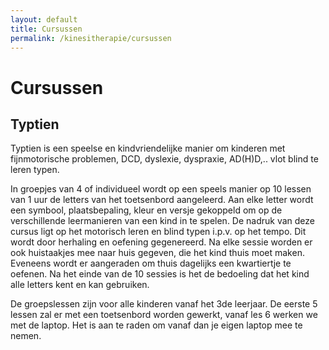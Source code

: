 ```yaml
---
layout: default
title: Cursussen
permalink: /kinesitherapie/cursussen
---
```



# Cursussen
## Typtien

Typtien is een speelse en kindvriendelijke manier om kinderen met fijnmotorische problemen, DCD, dyslexie, dyspraxie, AD(H)D,.. vlot blind te leren typen. 

In groepjes van 4 of individueel wordt op een speels manier op 10 lessen van 1 uur de letters van het toetsenbord aangeleerd. Aan elke letter wordt een symbool, plaatsbepaling, kleur en versje gekoppeld om op  de verschillende leermanieren van een kind in te spelen.  De nadruk van deze cursus ligt op het motorisch leren en blind typen  i.p.v.  op het tempo. Dit wordt door herhaling en oefening gegenereerd.  Na elke sessie worden er ook huistaakjes mee naar huis gegeven, die het kind thuis moet maken. Eveneens wordt er aangeraden om thuis dagelijks een kwartiertje te oefenen.  Na het einde van de 10 sessies is het de bedoeling dat het kind alle letters kent en kan gebruiken.

De groepslessen zijn voor alle kinderen vanaf het 3de leerjaar. De eerste 5 lessen zal er met een toetsenbord worden gewerkt, vanaf les 6 werken we met de laptop. Het is aan te raden om vanaf dan je eigen laptop mee te nemen. 